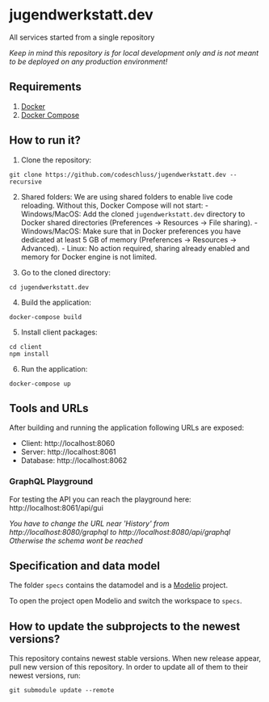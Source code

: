 # jugendwerkstatt.dev

All services started from a single repository

_Keep in mind this repository is for local development only and is not meant to be deployed on any production environment!_

## Requirements

1. [Docker](https://docs.docker.com/install/)
2. [Docker Compose](https://docs.docker.com/compose/install/)

## How to run it?

1. Clone the repository:

```
git clone https://github.com/codeschluss/jugendwerkstatt.dev --recursive
```

2. Shared folders:
   We are using shared folders to enable live code reloading. Without this, Docker Compose will not start: - Windows/MacOS: Add the cloned `jugendwerkstatt.dev` directory to Docker shared directories (Preferences -> Resources -> File sharing). - Windows/MacOS: Make sure that in Docker preferences you have dedicated at least 5 GB of memory (Preferences -> Resources -> Advanced). - Linux: No action required, sharing already enabled and memory for Docker engine is not limited.

3. Go to the cloned directory:

```
cd jugendwerkstatt.dev
```

4. Build the application:

```
docker-compose build
```

5. Install client packages:

```
cd client
npm install
```

6. Run the application:

```
docker-compose up
```

## Tools and URLs

After building and running the application following URLs are exposed:

- Client: http://localhost:8060
- Server: http://localhost:8061
- Database: http://localhost:8062

### GraphQL Playground

For testing the API you can reach the playground here:
http://localhost:8061/api/gui

_You have to change the URL near 'History' from http://localhost:8080/graphql to http://localhost:8080/api/graphql
Otherwise the schema wont be reached_

## Specification and data model

The folder `specs` contains the datamodel and is a [Modelio](https://www.modelio.org/downloads/download-modelio.html) project.

To open the project open Modelio and switch the workspace to `specs`.

## How to update the subprojects to the newest versions?

This repository contains newest stable versions.
When new release appear, pull new version of this repository.
In order to update all of them to their newest versions, run:

```
git submodule update --remote
```
